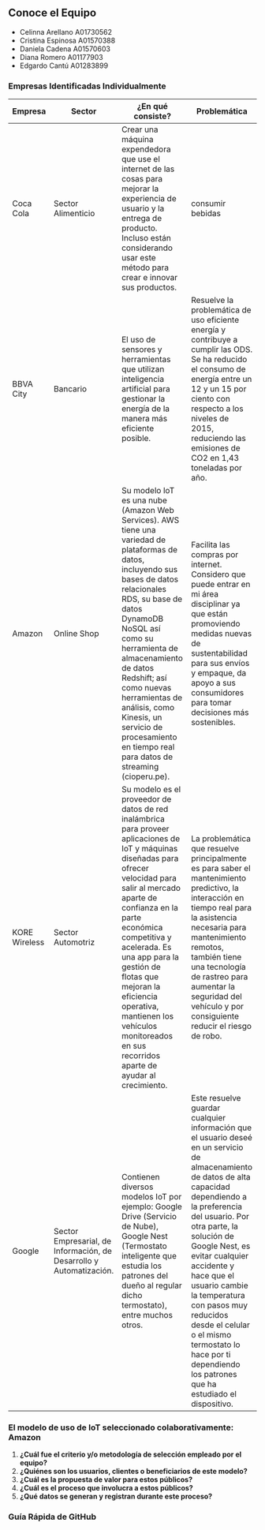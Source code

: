## Conoce el Equipo

- Celinna Arellano A01730562 
- Cristina Espinosa A01570388 
- Daniela Cadena A01570603 
- Diana Romero A01177903 
- Edgardo Cantú A01283899 

### Empresas Identificadas Individualmente

| Empresa | Sector | ¿En qué consiste? | Problemática |
| ----- | ---- | ------------------------ | ------------------------ |
| Coca Cola | Sector Alimenticio | Crear una máquina expendedora que use el internet de las cosas para mejorar la experiencia de usuario y la entrega de producto. Incluso están considerando usar este método para crear e innovar sus productos. | consumir bebidas |
| BBVA City | Bancario | El uso de sensores y herramientas que utilizan inteligencia artificial para gestionar la energía de la manera más eficiente posible.  | Resuelve la problemática de uso eficiente energía y contribuye a cumplir las ODS. Se ha reducido el consumo de energía entre un 12 y un 15 por ciento con respecto a los niveles de 2015, reduciendo las emisiones de CO2 en 1,43 toneladas por año. |
| Amazon | Online Shop | Su modelo loT es una nube (Amazon Web Services). AWS tiene una variedad de plataformas de datos, incluyendo sus bases de datos relacionales RDS, su base de datos DynamoDB NoSQL así como su herramienta de almacenamiento de datos Redshift; así como nuevas herramientas de análisis, como Kinesis, un servicio de procesamiento en tiempo real para datos de streaming (cioperu.pe). | Facilita las compras por internet. Considero que puede entrar en mi área disciplinar ya que están promoviendo medidas nuevas de sustentabilidad para sus envíos y empaque, da apoyo a sus consumidores para tomar decisiones más sostenibles. |
| KORE Wireless | Sector Automotriz | Su modelo es el proveedor de datos de red inalámbrica para proveer aplicaciones de IoT y máquinas diseñadas para ofrecer velocidad para salir al mercado aparte de confianza en la parte económica competitiva y acelerada. Es una app para la gestión de flotas que mejoran la eficiencia operativa, mantienen los vehículos monitoreados en sus recorridos aparte de ayudar al crecimiento. | La problemática que resuelve principalmente es para saber el mantenimiento predictivo, la interacción en tiempo real para la asistencia  necesaria para mantenimiento remotos, también tiene una tecnología de rastreo para aumentar la seguridad del vehículo y por consiguiente reducir el riesgo de robo. |
| Google | Sector Empresarial, de Información, de Desarrollo y Automatización. | Contienen diversos modelos IoT por ejemplo: Google Drive (Servicio de Nube), Google Nest (Termostato inteligente que estudia los patrones del dueño al regular dicho termostato), entre muchos otros. | Este resuelve guardar cualquier información que el usuario deseé en un servicio de almacenamiento de datos de alta capacidad dependiendo a la preferencia del usuario. Por otra parte, la solución de Google Nest, es evitar cualquier accidente y hace que el usuario cambie la temperatura con pasos muy reducidos desde el celular o el mismo termostato lo hace por ti dependiendo los patrones que ha estudiado el dispositivo. |

### El modelo de uso de IoT seleccionado colaborativamente: Amazon
1. **¿Cuál fue el criterio y/o metodología de selección empleado por el equipo?**
2. **¿Quiénes son los usuarios, clientes o beneficiarios de este modelo?**
3. **¿Cuál es la propuesta de valor para estos públicos?**
4. **¿Cuál es el proceso que involucra a estos públicos?**
5. **¿Qué datos se generan y registran durante este proceso?**

### Guía Rápida de GitHub

